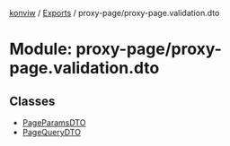 [konviw]() / [Exports](../modules.md) / proxy-page/proxy-page.validation.dto

# Module: proxy-page/proxy-page.validation.dto

## Classes

- [PageParamsDTO](../classes/proxy_page_proxy_page_validation_dto.pageparamsdto.md)
- [PageQueryDTO](../classes/proxy_page_proxy_page_validation_dto.pagequerydto.md)
